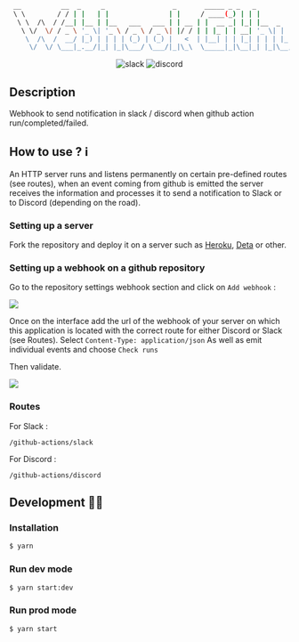 ```bash
 __          __  _     _                 _       _____ _ _   _           _                    _   _
 \ \        / / | |   | |               | |     / ____(_) | | |         | |         /\       | | (_)
  \ \  /\  / /__| |__ | |__   ___   ___ | | __ | |  __ _| |_| |__  _   _| |__      /  \   ___| |_ _  ___  _ __  ___
   \ \/  \/ / _ \ '_ \| '_ \ / _ \ / _ \| |/ / | | |_ | | __| '_ \| | | | '_ \    / /\ \ / __| __| |/ _ \| '_ \/ __|
    \  /\  /  __/ |_) | | | | (_) | (_) |   <  | |__| | | |_| | | | |_| | |_) |  / ____ \ (__| |_| | (_) | | | \__ \
     \/  \/ \___|_.__/|_| |_|\___/ \___/|_|\_\  \_____|_|\__|_| |_|\__,_|_.__/  /_/    \_\___|\__|_|\___/|_| |_|___/
```

<p align="center">
  <img src="https://img.shields.io/static/v1?style=for-the-badge&color=green&logoColor=white&logo=slack&label=slack&message=webhook" alt="slack" />
  <img src="https://img.shields.io/static/v1?style=for-the-badge&color=7289DA&logoColor=white&logo=discord&label=discord&message=webhook" alt="discord" />
</p>

## Description

Webhook to send notification in slack / discord when github action run/completed/failed.

## How to use ? ℹ️

An HTTP server runs and listens permanently on certain pre-defined routes (see routes), when an event coming from github is emitted the server receives the information and processes it to send a notification to Slack or to Discord (depending on the road).

### Setting up a server

Fork the repository and deploy it on a server such as [Heroku](https://www.heroku.com/), [Deta](https://web.deta.sh/) or other.

### Setting up a webhook on a github repository

Go to the repository settings webhook section and click on `Add webhook` :

<img style="text-align: center" src="https://github.com/jboucly/webhook-github-action/blob/main/docs/imgs/webhooks.png" /><br>

Once on the interface add the url of the webhook of your server on which this application is located with the correct route for either Discord or Slack (see Routes).
Select `Content-Type: application/json`
As well as emit individual events and choose `Check runs`

Then validate.

<img style="text-align: center" src="https://github.com/jboucly/webhook-github-action/blob/main/docs/imgs/add-webhook.png" /><br>

### Routes

For Slack :

`/github-actions/slack`

For Discord :

`/github-actions/discord`

## Development 👨‍💻

### Installation

```bash
$ yarn
```

### Run dev mode

```bash
$ yarn start:dev
```

### Run prod mode

```bash
$ yarn start
```
